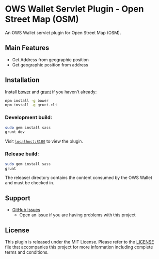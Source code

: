 OWS Wallet Servlet Plugin - Open Street Map (OSM)
=======

An OWS Wallet servlet plugin for Open Street Map (OSM).

## Main Features

- Get Address from geographic position
- Get geographic position from address

## Installation

Install [bower](http://bower.io/) and [grunt](http://gruntjs.com/getting-started) if you haven't already:

```sh
npm install -g bower
npm install -g grunt-cli
```

### Development build:

```sh
sudo gem install sass
grunt dev
```

Visit [`localhost:8100`](http://localhost:8100/) to view the plugin.

### Release build:

```sh
sudo gem install sass
grunt
```

The release/ directory contains the content consumed by the OWS Wallet and must be checked in.

## Support

* [GitHub Issues](https://github.com/owstack/ows-wallet-servlet-osm/issues)
  * Open an issue if you are having problems with this project

## License

This plugin is released under the MIT License.  Please refer to the [LICENSE](https://github.com/owstack/ows-wallet-servlet-osm/blob/master/LICENSE) file that accompanies this project for more information including complete terms and conditions.
